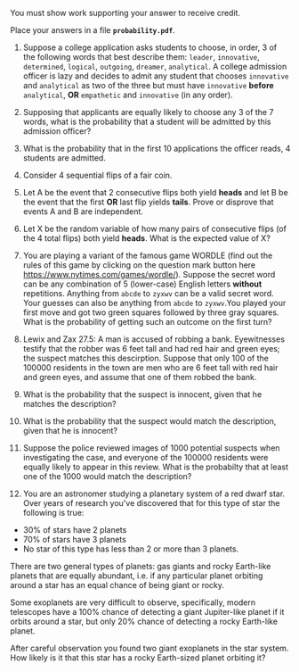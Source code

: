 You must show work supporting your answer to receive credit.

Place your answers in a file **`probability.pdf`**.

1. Suppose a college application asks students to choose, in order, 3 of the following words that best describe them: `leader`, `innovative`, `determined`, `logical`, `outgoing`, `dreamer`, `analytical`.  A college admission officer is lazy and decides to admit any student that chooses `innovative` and `analytical` as two of the three but must have `innovative` **before** `analytical`, **OR** `empathetic` and `innovative` (in any order).
  1. Supposing that applicants are equally likely to choose any 3 of the 7 words, what is the probability that a student will be admitted by this admission officer?
  1. What is the probability that in the first 10 applications the officer reads, 4 students are admitted.

1. Consider 4 sequential flips of a fair coin.
  1. Let A be the event that 2 consecutive flips both yield **heads** and let B be the event that the first **OR** last flip yields **tails**.  Prove or disprove that events A and B are independent.
  1. Let X be the random variable of how many pairs of consecutive flips (of the 4 total flips) both yield **heads**.  What is the expected value of X?

1. You are playing a variant of the famous game WORDLE (find out the rules of this game by clicking on the question mark button here https://www.nytimes.com/games/wordle/).  Suppose the secret word can be any combination of 5 (lower-case) English letters **without** repetitions. Anything from `abcde` to `zyxwv` can be a valid secret word. Your guesses can also be anything from `abcde` to `zyxwv`.You played your first move and got two green squares followed by three gray squares. What is the probability of getting such an outcome on the first turn?

1. Lewix and Zax 27.5:  A man is accused of robbing a bank. Eyewitnesses testify that the robber was 6 feet tall and had red hair and green eyes; the suspect matches this descirption.  Suppose that only 100 of the 100000 residents in the town are men who are 6 feet tall with red hair and green eyes, and assume that one of them robbed the bank.  
  1. What is the probability that the suspect is innocent, given that he matches the description?
  1. What is the probability that the suspect would match the description, given that he is innocent?
  1. Suppose the police reviewed images of 1000 potential suspects when investigating the case, and everyone of the 100000 residents were equally likely to appear in this review.  What is the probabilty that at least one of the 1000 would match the description?

1. You are an astronomer studying a planetary system of a red dwarf star.
Over years of research you've discovered that for this type of star the following is true:
* 30% of stars have 2 planets
* 70% of stars have 3 planets
* No star of this type has less than 2 or more than 3 planets.

There are two general types of planets: gas giants and rocky Earth-like planets that are equally abundant, i.e. if any particular planet orbiting around a star has an equal chance of being giant or rocky.   

Some exoplanets are very difficult to observe, specifically, modern telescopes have a 100% chance of detecting a giant Jupiter-like planet if it orbits around a star, but only 20% chance of detecting a rocky Earth-like planet.

After careful observation you found two giant exoplanets in the star system.
How likely is it that this star has a rocky Earth-sized planet orbiting it?
